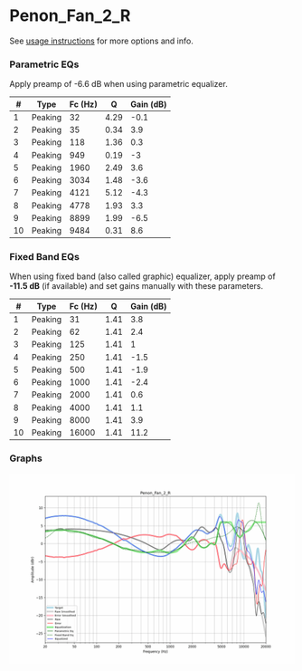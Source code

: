 # Penon_Fan_2_R
See [usage instructions](https://github.com/jaakkopasanen/AutoEq#usage) for more options and info.

### Parametric EQs
Apply preamp of -6.6 dB when using parametric equalizer.

|   # | Type    |   Fc (Hz) |    Q |   Gain (dB) |
|-----|---------|-----------|------|-------------|
|   1 | Peaking |        32 | 4.29 |        -0.1 |
|   2 | Peaking |        35 | 0.34 |         3.9 |
|   3 | Peaking |       118 | 1.36 |         0.3 |
|   4 | Peaking |       949 | 0.19 |        -3   |
|   5 | Peaking |      1960 | 2.49 |         3.6 |
|   6 | Peaking |      3034 | 1.48 |        -3.6 |
|   7 | Peaking |      4121 | 5.12 |        -4.3 |
|   8 | Peaking |      4778 | 1.93 |         3.3 |
|   9 | Peaking |      8899 | 1.99 |        -6.5 |
|  10 | Peaking |      9484 | 0.31 |         8.6 |

### Fixed Band EQs
When using fixed band (also called graphic) equalizer, apply preamp of **-11.5 dB** (if available) and set gains manually with these parameters.

|   # | Type    |   Fc (Hz) |    Q |   Gain (dB) |
|-----|---------|-----------|------|-------------|
|   1 | Peaking |        31 | 1.41 |         3.8 |
|   2 | Peaking |        62 | 1.41 |         2.4 |
|   3 | Peaking |       125 | 1.41 |         1   |
|   4 | Peaking |       250 | 1.41 |        -1.5 |
|   5 | Peaking |       500 | 1.41 |        -1.9 |
|   6 | Peaking |      1000 | 1.41 |        -2.4 |
|   7 | Peaking |      2000 | 1.41 |         0.6 |
|   8 | Peaking |      4000 | 1.41 |         1.1 |
|   9 | Peaking |      8000 | 1.41 |         3.9 |
|  10 | Peaking |     16000 | 1.41 |        11.2 |

### Graphs
![](./Penon_Fan_2_R.png)
